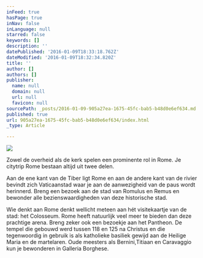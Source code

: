 ```yaml
---
inFeed: true
hasPage: true
inNav: false
inLanguage: null
starred: false
keywords: []
description: ''
datePublished: '2016-01-09T18:33:18.762Z'
dateModified: '2016-01-09T18:32:34.820Z'
title: ''
author: []
authors: []
publisher:
  name: null
  domain: null
  url: null
  favicon: null
sourcePath: _posts/2016-01-09-905a27ea-1675-45fc-bab5-b48d0e6ef634.md
published: true
url: 905a27ea-1675-45fc-bab5-b48d0e6ef634/index.html
_type: Article

---
```

![](https://the-grid-user-content.s3-us-west-2.amazonaws.com/4184d3fd-7989-4b01-b8d9-e05e233f7568.jpg)

Zowel de overheid als de kerk spelen een prominente rol in Rome. Je citytrip Rome bestaan altijd uit twee delen. 

Aan de ene kant van de Tiber ligt Rome en aan de andere kant van de rivier bevindt zich Vaticaanstad waar je aan de aanwezigheid van de paus wordt herinnerd. Breng een bezoek aan de stad van Romulus en Remus en bewonder alle bezienswaardigheden van deze historische stad. 

Wie denkt aan Rome denkt wellicht meteen aan hét visitekaartje van de stad: het Colosseum. Rome heeft natuurlijk veel meer te bieden dan deze prachtige arena. Breng zeker ook een bezoekje aan het Pantheon. De tempel die gebouwd werd tussen 118 en 125 na Christus en die tegenwoordig in gebruik is als katholieke basiliek gewijd aan de Heilige Maria en de martelaren. Oude meesters als Bernini,Titiaan en Caravaggio kun je bewonderen in Galleria Borghese.